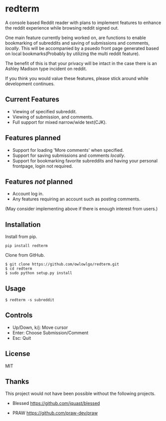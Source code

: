 # redterm
A console based Reddit reader with plans to implement features to enhance the reddit experience while browsing reddit signed out.

One main feature currently being worked on, are functions to enable bookmarking of subreddits and saving of submissions and comments, *locally*.
This will be accompanied by a psuedo front page generated based on local bookmarks(Probably by utilizing the multi reddit feature). 

The benefit of this is that your privacy will be intact in the case there is an Ashley Madison type incident on reddit.

If you think you would value these features, please stick around while development continues.  

## Current Features
* Viewing of specified subreddit.
* Viewing of submission, and comments.
* Full support for mixed narrow/wide text(CJK).

## Features planned
* Support for loading 'More comments' when specified.
* Support for saving submissions and comments *locally*.
* Support for bookmarking favorite subreddits and having your personal frontpage, login not required.

## Features *not* planned 
* Account log in.
* Any features requiring an account such as posting comments.

(May consider implementing above if there is enough interest from users.) 

## Installation

Install from pip.

```
pip install redterm
```

Clone from GitHub.

```
$ git clone https://github.com/owlowlgo/redterm.git
$ cd redterm
$ sudo python setup.py install
```

## Usage

```
$ redterm -s subreddit
```

## Controls
* Up/Down, k/j: Move cursor
* Enter: Choose Submission/Comment
* Esc: Quit

## License
MIT

## Thanks
This project would not have been possible without the following projects.

* Blessed
https://github.com/jquast/blessed

* PRAW
https://github.com/praw-dev/praw
